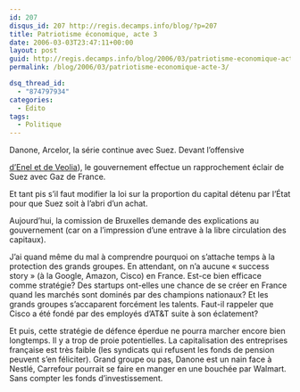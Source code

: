 ```yaml
---
id: 207
disqus_id: 207 http://regis.decamps.info/blog/?p=207
title: Patriotisme économique, acte 3
date: 2006-03-03T23:47:11+00:00
layout: post
guid: http://regis.decamps.info/blog/2006/03/patriotisme-economique-acte-3/
permalink: /blog/2006/03/patriotisme-economique-acte-3/

dsq_thread_id:
  - "874797934"
categories:
  - Edito
tags:
  - Politique
---
```

Danone, Arcelor, la série continue avec Suez. Devant l’offensive
  
[d’Enel et de Veolia](http://www.latribune.fr/Tribune/Articles.nsf/ArticlesWeb/IDC84BE35F34F2B28FC1257126004CDB90*-Veolia-reconnait-sa-participation-au-projet-d-OPA-sur-Suez?OpenDocument)), le gouvernement effectue un rapprochement éclair de Suez avec Gaz de France. 

Et tant pis s’il faut modifier la loi sur la proportion du capital détenu par l’État pour que Suez soit à l’abri d’un achat.

Aujourd’hui, la comission de Bruxelles demande des explications au gouvernement (car on a l’impression d’une entrave à la libre circulation des capitaux).

J’ai quand même du mal à comprendre pourquoi on s’attache temps à la protection des grands groupes. En attendant, on n’a aucune « success story » (à la Google, Amazon, Cisco) en France. Est-ce bien efficace comme stratégie? Des startups ont-elles une chance de se créer en France quand les marchés sont dominés par des champions nationaux? Et les grands groupes s’accaparent forcément les talents. Faut-il rappeler que Cisco a été fondé par des employés d’AT&T suite à son éclatement?

Et puis, cette stratégie de défence éperdue ne pourra marcher encore bien longtemps. Il y a trop de proie potentielles. La capitalisation des entreprises française est très faible (les syndicats qui refusent les fonds de pension peuvent s’en féliciter). Grand groupe ou pas, Danone est un nain face à Nestlé, Carrefour pourrait se faire en manger en une bouchée par Walmart. Sans compter les fonds d’investissement.
